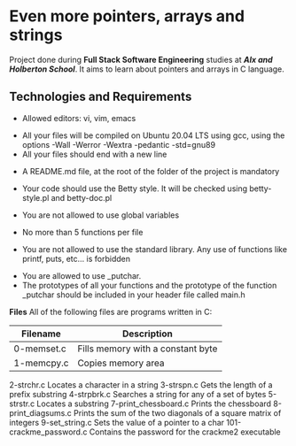 # **Even more pointers, arrays and strings**

Project done during **Full Stack Software Engineering** studies at  ***Alx and Holberton School***. It aims to learn about pointers and arrays in C language.

## Technologies and Requirements

+ Allowed editors: vi, vim, emacs
- All your files will be compiled on Ubuntu 20.04 LTS using gcc, using the options -Wall -Werror -Wextra -pedantic -std=gnu89
- All your files should end with a new line
+ A README.md file, at the root of the folder of the project is mandatory
* Your code should use the Betty style. It will be checked using betty-style.pl and betty-doc.pl
- You are not allowed to use global variables
+ No more than 5 functions per file
- You are not allowed to use the standard library. Any use of functions like printf, puts, etc… is forbidden
* You are allowed to use _putchar.
* The prototypes of all your functions and the prototype of the function _putchar should be included in your header file called main.h


**Files**
All of the following files are programs written in C:

|Filename|	Description|
|---------|-------------|
|0-memset.c|	Fills memory with a constant byte
|1-memcpy.c|	Copies memory area
2-strchr.c	Locates a character in a string
3-strspn.c	Gets the length of a prefix substring
4-strpbrk.c	Searches a string for any of a set of bytes
5-strstr.c	Locates a substring
7-print_chessboard.c	Prints the chessboard
8-print_diagsums.c	Prints the sum of the two diagonals of a square matrix of integers
9-set_string.c	Sets the value of a pointer to a char
101-crackme_password.c	Contains the password for the crackme2 executable

